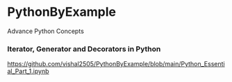 # PythonByExample
Advance Python Concepts

### Iterator, Generator and Decorators in Python 
https://github.com/vishal2505/PythonByExample/blob/main/Python_Essential_Part_1.ipynb
